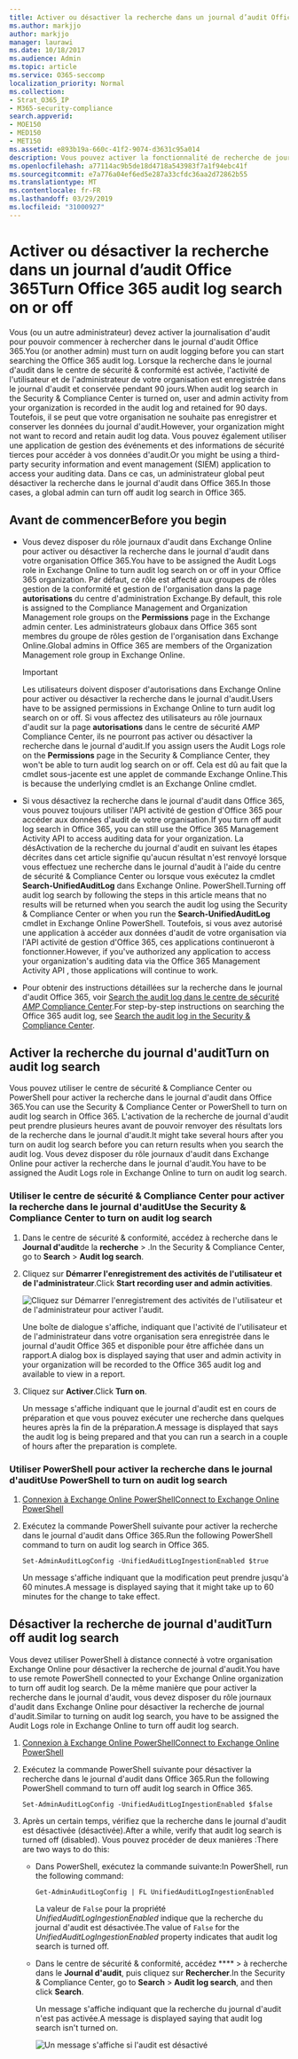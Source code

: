 ```yaml
---
title: Activer ou désactiver la recherche dans un journal d’audit Office 365
ms.author: markjjo
author: markjjo
manager: laurawi
ms.date: 10/18/2017
ms.audience: Admin
ms.topic: article
ms.service: O365-seccomp
localization_priority: Normal
ms.collection:
- Strat_O365_IP
- M365-security-compliance
search.appverid:
- MOE150
- MED150
- MET150
ms.assetid: e893b19a-660c-41f2-9074-d3631c95a014
description: Vous pouvez activer la fonctionnalité de recherche de journal d'audit dans le centre de sécurité & Compliance Center. Si vous changez d'avis, vous pouvez le désactiver à tout moment. Lorsque le paramètre de recherche du journal d'audit est désactivé, les administrateurs ne peuvent pas rechercher dans le journal d'audit Office 365 des activités de l'utilisateur et de l'administrateur dans votre organisation.
ms.openlocfilehash: a77114ac9b5de18d4718a543983f7a1f94ebc41f
ms.sourcegitcommit: e7a776a04ef6ed5e287a33cfdc36aa2d72862b55
ms.translationtype: MT
ms.contentlocale: fr-FR
ms.lasthandoff: 03/29/2019
ms.locfileid: "31000927"
---
```

# <a name="turn-office-365-audit-log-search-on-or-off"></a><span data-ttu-id="4d21f-105">Activer ou désactiver la recherche dans un journal d’audit Office 365</span><span class="sxs-lookup"><span data-stu-id="4d21f-105">Turn Office 365 audit log search on or off</span></span>

<span data-ttu-id="4d21f-106">Vous (ou un autre administrateur) devez activer la journalisation d'audit pour pouvoir commencer à rechercher dans le journal d'audit Office 365.</span><span class="sxs-lookup"><span data-stu-id="4d21f-106">You (or another admin) must turn on audit logging before you can start searching the Office 365 audit log.</span></span> <span data-ttu-id="4d21f-107">Lorsque la recherche dans le journal d'audit dans le centre de sécurité & conformité est activée, l'activité de l'utilisateur et de l'administrateur de votre organisation est enregistrée dans le journal d'audit et conservée pendant 90 jours.</span><span class="sxs-lookup"><span data-stu-id="4d21f-107">When audit log search in the Security & Compliance Center is turned on, user and admin activity from your organization is recorded in the audit log and retained for 90 days.</span></span> <span data-ttu-id="4d21f-108">Toutefois, il se peut que votre organisation ne souhaite pas enregistrer et conserver les données du journal d'audit.</span><span class="sxs-lookup"><span data-stu-id="4d21f-108">However, your organization might not want to record and retain audit log data.</span></span> <span data-ttu-id="4d21f-109">Vous pouvez également utiliser une application de gestion des événements et des informations de sécurité tierces pour accéder à vos données d'audit.</span><span class="sxs-lookup"><span data-stu-id="4d21f-109">Or you might be using a third-party security information and event management (SIEM) application to access your auditing data.</span></span> <span data-ttu-id="4d21f-110">Dans ce cas, un administrateur global peut désactiver la recherche dans le journal d'audit dans Office 365.</span><span class="sxs-lookup"><span data-stu-id="4d21f-110">In those cases, a global admin can turn off audit log search in Office 365.</span></span>
  
## <a name="before-you-begin"></a><span data-ttu-id="4d21f-111">Avant de commencer</span><span class="sxs-lookup"><span data-stu-id="4d21f-111">Before you begin</span></span>

- <span data-ttu-id="4d21f-112">Vous devez disposer du rôle journaux d'audit dans Exchange Online pour activer ou désactiver la recherche dans le journal d'audit dans votre organisation Office 365.</span><span class="sxs-lookup"><span data-stu-id="4d21f-112">You have to be assigned the Audit Logs role in Exchange Online to turn audit log search on or off in your Office 365 organization.</span></span> <span data-ttu-id="4d21f-113">Par défaut, ce rôle est affecté aux groupes de rôles gestion de la conformité et gestion de l'organisation dans la page **autorisations** du centre d'administration Exchange.</span><span class="sxs-lookup"><span data-stu-id="4d21f-113">By default, this role is assigned to the Compliance Management and Organization Management role groups on the **Permissions** page in the Exchange admin center.</span></span> <span data-ttu-id="4d21f-114">Les administrateurs globaux dans Office 365 sont membres du groupe de rôles gestion de l'organisation dans Exchange Online.</span><span class="sxs-lookup"><span data-stu-id="4d21f-114">Global admins in Office 365 are members of the Organization Management role group in Exchange Online.</span></span> 
    
    > [!IMPORTANT]
    > <span data-ttu-id="4d21f-115">Les utilisateurs doivent disposer d'autorisations dans Exchange Online pour activer ou désactiver la recherche dans le journal d'audit.</span><span class="sxs-lookup"><span data-stu-id="4d21f-115">Users have to be assigned permissions in Exchange Online to turn audit log search on or off.</span></span> <span data-ttu-id="4d21f-116">Si vous affectez des utilisateurs au rôle journaux d'audit sur la page **autorisations** dans le centre de sécurité _AMP_ Compliance Center, ils ne pourront pas activer ou désactiver la recherche dans le journal d'audit.</span><span class="sxs-lookup"><span data-stu-id="4d21f-116">If you assign users the Audit Logs role on the **Permissions** page in the Security & Compliance Center, they won't be able to turn audit log search on or off.</span></span> <span data-ttu-id="4d21f-117">Cela est dû au fait que la cmdlet sous-jacente est une applet de commande Exchange Online.</span><span class="sxs-lookup"><span data-stu-id="4d21f-117">This is because the underlying cmdlet is an Exchange Online cmdlet.</span></span> 
  
- <span data-ttu-id="4d21f-118">Si vous désactivez la recherche dans le journal d'audit dans Office 365, vous pouvez toujours utiliser l'API activité de gestion d'Office 365 pour accéder aux données d'audit de votre organisation.</span><span class="sxs-lookup"><span data-stu-id="4d21f-118">If you turn off audit log search in Office 365, you can still use the Office 365 Management Activity API to access auditing data for your organization.</span></span> <span data-ttu-id="4d21f-119">La désActivation de la recherche du journal d'audit en suivant les étapes décrites dans cet article signifie qu'aucun résultat n'est renvoyé lorsque vous effectuez une recherche dans le journal d'audit à l'aide du centre de sécurité & Compliance Center ou lorsque vous exécutez la cmdlet **Search-UnifiedAuditLog** dans Exchange Online. PowerShell.</span><span class="sxs-lookup"><span data-stu-id="4d21f-119">Turning off audit log search by following the steps in this article means that no results will be returned when you search the audit log using the Security & Compliance Center or when you run the **Search-UnifiedAuditLog** cmdlet in Exchange Online PowerShell.</span></span> <span data-ttu-id="4d21f-120">Toutefois, si vous avez autorisé une application à accéder aux données d'audit de votre organisation via l'API activité de gestion d'Office 365, ces applications continueront à fonctionner.</span><span class="sxs-lookup"><span data-stu-id="4d21f-120">However, if you've authorized any application to access your organization's auditing data via the Office 365 Management Activity API , those applications will continue to work.</span></span> 
    
- <span data-ttu-id="4d21f-121">Pour obtenir des instructions détaillées sur la recherche dans le journal d'audit Office 365, voir [Search the audit log dans le centre de sécurité _AMP_ Compliance Center](search-the-audit-log-in-security-and-compliance.md).</span><span class="sxs-lookup"><span data-stu-id="4d21f-121">For step-by-step instructions on searching the Office 365 audit log, see [Search the audit log in the Security & Compliance Center](search-the-audit-log-in-security-and-compliance.md).</span></span>
    
## <a name="turn-on-audit-log-search"></a><span data-ttu-id="4d21f-122">Activer la recherche du journal d'audit</span><span class="sxs-lookup"><span data-stu-id="4d21f-122">Turn on audit log search</span></span>

<span data-ttu-id="4d21f-123">Vous pouvez utiliser le centre de sécurité & Compliance Center ou PowerShell pour activer la recherche dans le journal d'audit dans Office 365.</span><span class="sxs-lookup"><span data-stu-id="4d21f-123">You can use the Security & Compliance Center or PowerShell to turn on audit log search in Office 365.</span></span> <span data-ttu-id="4d21f-124">L'activation de la recherche de journal d'audit peut prendre plusieurs heures avant de pouvoir renvoyer des résultats lors de la recherche dans le journal d'audit.</span><span class="sxs-lookup"><span data-stu-id="4d21f-124">It might take several hours after you turn on audit log search before you can return results when you search the audit log.</span></span> <span data-ttu-id="4d21f-125">Vous devez disposer du rôle journaux d'audit dans Exchange Online pour activer la recherche dans le journal d'audit.</span><span class="sxs-lookup"><span data-stu-id="4d21f-125">You have to be assigned the Audit Logs role in Exchange Online to turn on audit log search.</span></span>
  
### <a name="use-the-security--compliance-center-to-turn-on-audit-log-search"></a><span data-ttu-id="4d21f-126">Utiliser le centre de sécurité & Compliance Center pour activer la recherche dans le journal d'audit</span><span class="sxs-lookup"><span data-stu-id="4d21f-126">Use the Security & Compliance Center to turn on audit log search</span></span>

1. <span data-ttu-id="4d21f-127">Dans le centre de sécurité & conformité, accédez à recherche dans le **Journal d'audit**de la **recherche** \> .</span><span class="sxs-lookup"><span data-stu-id="4d21f-127">In the Security & Compliance Center, go to **Search** \> **Audit log search**.</span></span>
    
2. <span data-ttu-id="4d21f-128">Cliquez sur **Démarrer l'enregistrement des activités de l'utilisateur et de l'administrateur**.</span><span class="sxs-lookup"><span data-stu-id="4d21f-128">Click **Start recording user and admin activities**.</span></span>
    
    ![Cliquez sur Démarrer l'enregistrement des activités de l'utilisateur et de l'administrateur pour activer l'audit.](media/39a9d35f-88d0-4bbe-a962-0be2f838e2bf.png)
  
    <span data-ttu-id="4d21f-130">Une boîte de dialogue s'affiche, indiquant que l'activité de l'utilisateur et de l'administrateur dans votre organisation sera enregistrée dans le journal d'audit Office 365 et disponible pour être affichée dans un rapport.</span><span class="sxs-lookup"><span data-stu-id="4d21f-130">A dialog box is displayed saying that user and admin activity in your organization will be recorded to the Office 365 audit log and available to view in a report.</span></span> 
    
3. <span data-ttu-id="4d21f-131">Cliquez sur **Activer**.</span><span class="sxs-lookup"><span data-stu-id="4d21f-131">Click **Turn on**.</span></span>
    
    <span data-ttu-id="4d21f-132">Un message s'affiche indiquant que le journal d'audit est en cours de préparation et que vous pouvez exécuter une recherche dans quelques heures après la fin de la préparation.</span><span class="sxs-lookup"><span data-stu-id="4d21f-132">A message is displayed that says the audit log is being prepared and that you can run a search in a couple of hours after the preparation is complete.</span></span>
    
### <a name="use-powershell-to-turn-on-audit-log-search"></a><span data-ttu-id="4d21f-133">Utiliser PowerShell pour activer la recherche dans le journal d'audit</span><span class="sxs-lookup"><span data-stu-id="4d21f-133">Use PowerShell to turn on audit log search</span></span>

1. [<span data-ttu-id="4d21f-134">Connexion à Exchange Online PowerShell</span><span class="sxs-lookup"><span data-stu-id="4d21f-134">Connect to Exchange Online PowerShell</span></span>](https://go.microsoft.com/fwlink/p/?LinkID=396554)
    
2. <span data-ttu-id="4d21f-135">Exécutez la commande PowerShell suivante pour activer la recherche dans le journal d'audit dans Office 365.</span><span class="sxs-lookup"><span data-stu-id="4d21f-135">Run the following PowerShell command to turn on audit log search in Office 365.</span></span>
    
    ```
    Set-AdminAuditLogConfig -UnifiedAuditLogIngestionEnabled $true
    ```

    <span data-ttu-id="4d21f-136">Un message s'affiche indiquant que la modification peut prendre jusqu'à 60 minutes.</span><span class="sxs-lookup"><span data-stu-id="4d21f-136">A message is displayed saying that it might take up to 60 minutes for the change to take effect.</span></span>
  
## <a name="turn-off-audit-log-search"></a><span data-ttu-id="4d21f-137">Désactiver la recherche de journal d'audit</span><span class="sxs-lookup"><span data-stu-id="4d21f-137">Turn off audit log search</span></span>

<span data-ttu-id="4d21f-138">Vous devez utiliser PowerShell à distance connecté à votre organisation Exchange Online pour désactiver la recherche de journal d'audit.</span><span class="sxs-lookup"><span data-stu-id="4d21f-138">You have to use remote PowerShell connected to your Exchange Online organization to turn off audit log search.</span></span> <span data-ttu-id="4d21f-139">De la même manière que pour activer la recherche dans le journal d'audit, vous devez disposer du rôle journaux d'audit dans Exchange Online pour désactiver la recherche de journal d'audit.</span><span class="sxs-lookup"><span data-stu-id="4d21f-139">Similar to turning on audit log search, you have to be assigned the Audit Logs role in Exchange Online to turn off audit log search.</span></span>
  
1. [<span data-ttu-id="4d21f-140">Connexion à Exchange Online PowerShell</span><span class="sxs-lookup"><span data-stu-id="4d21f-140">Connect to Exchange Online PowerShell</span></span>](https://go.microsoft.com/fwlink/p/?LinkID=396554)
    
2. <span data-ttu-id="4d21f-141">Exécutez la commande PowerShell suivante pour désactiver la recherche dans le journal d'audit dans Office 365.</span><span class="sxs-lookup"><span data-stu-id="4d21f-141">Run the following PowerShell command to turn off audit log search in Office 365.</span></span>
    
    ```
    Set-AdminAuditLogConfig -UnifiedAuditLogIngestionEnabled $false
    ```

3. <span data-ttu-id="4d21f-142">Après un certain temps, vérifiez que la recherche dans le journal d'audit est désactivée (désactivée).</span><span class="sxs-lookup"><span data-stu-id="4d21f-142">After a while, verify that audit log search is turned off (disabled).</span></span> <span data-ttu-id="4d21f-143">Vous pouvez procéder de deux manières :</span><span class="sxs-lookup"><span data-stu-id="4d21f-143">There are two ways to do this:</span></span>
    
    - <span data-ttu-id="4d21f-144">Dans PowerShell, exécutez la commande suivante:</span><span class="sxs-lookup"><span data-stu-id="4d21f-144">In PowerShell, run the following command:</span></span>

        ```
        Get-AdminAuditLogConfig | FL UnifiedAuditLogIngestionEnabled
        ```

        <span data-ttu-id="4d21f-145">La valeur de `False` pour la propriété _UnifiedAuditLogIngestionEnabled_ indique que la recherche du journal d'audit est désactivée.</span><span class="sxs-lookup"><span data-stu-id="4d21f-145">The value of  `False` for the  _UnifiedAuditLogIngestionEnabled_ property indicates that audit log search is turned off.</span></span> 
    
    - <span data-ttu-id="4d21f-146">Dans le centre de sécurité & conformité, accédez \*\*\*\* \> à recherche dans le **Journal d'audit**, puis cliquez sur **Rechercher**.</span><span class="sxs-lookup"><span data-stu-id="4d21f-146">In the Security & Compliance Center, go to **Search** \> **Audit log search**, and then click **Search**.</span></span>
    
      <span data-ttu-id="4d21f-147">Un message s'affiche indiquant que la recherche du journal d'audit n'est pas activée.</span><span class="sxs-lookup"><span data-stu-id="4d21f-147">A message is displayed saying that audit log search isn't turned on.</span></span> 
    
      ![Un message s'affiche si l'audit est désactivé](media/dca53da6-1cbe-4fa3-9860-f0d674de9538.png)
